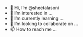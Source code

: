 - 👋 Hi, I’m @sheetalasoni
- 👀 I’m interested in ...
- 🌱 I’m currently learning ...
- 💞️ I’m looking to collaborate on ...
- 📫 How to reach me ...

<!---
sheetalasoni/sheetalasoni is a ✨ special ✨ repository because its `README.md` (this file) appears on your GitHub profile.
You can click the Preview link to take a look at your changes.
--->
